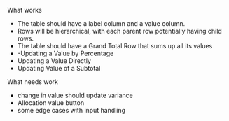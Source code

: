 What works

- The table should have a label column and a value column.
- Rows will be hierarchical, with each parent row potentially having child rows.
- The table should have a Grand Total Row that sums up all its values
- -Updating a Value by Percentage
- Updating a Value Directly
- Updating Value of a Subtotal

What needs work

- change in value should update variance
- Allocation value button
- some edge cases with input handling

